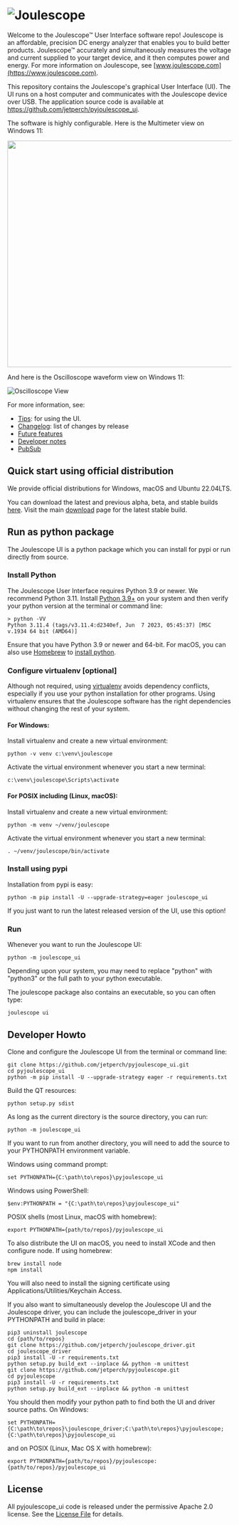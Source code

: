 
# ![Joulescope](https://download.joulescope.com/press/joulescope_logo-PNG-Transparent-Exact-Small.png "Joulescope Logo")


Welcome to the Joulescope™ User Interface software repo!
Joulescope is an affordable, precision DC energy
analyzer that enables you to build better products.
Joulescope™ accurately and simultaneously measures the voltage and current
supplied to your target device, and it then computes power and energy.
For more information on Joulescope, see
[www.joulescope.com](https://www.joulescope.com).

This repository contains the Joulescope's graphical User Interface (UI).
The UI runs on a host computer and communicates with the Joulescope device
over USB.  The application source code is available at
https://github.com/jetperch/pyjoulescope_ui.  

The software is highly configurable.  Here is the Multimeter view on Windows 11:

<img src="docs/multimeter.png" width="509" />

And here is the Oscilloscope waveform view on Windows 11:

![Oscilloscope View](docs/oscilloscope.png)

For more information, see:

* [Tips](docs/tips.md): for using the UI.
* [Changelog](CHANGELOG.md): list of changes by release
* [Future features](docs/features_future.md)
* [Developer notes](docs/dev.md)
* [PubSub](docs/pubsub.md)


## Quick start using official distribution

We provide official distributions for Windows, macOS and Ubuntu 22.04LTS.

You can download the latest and previous alpha, beta, and stable builds
[here](https://download.joulescope.com/joulescope_install/index_v2.html).
Visit the main [download](https://www.joulescope.com/download) 
page for the latest stable build.


## Run as python package

The Joulescope UI is a python package which you can install for pypi or
run directly from source.


### Install Python

The Joulescope User Interface requires Python 3.9 or newer.
We recommend Python 3.11.
Install [Python 3.9+](https://www.python.org/) on your system and then verify
your python version at the terminal or command line:

    > python -VV
    Python 3.11.4 (tags/v3.11.4:d2340ef, Jun  7 2023, 05:45:37) [MSC v.1934 64 bit (AMD64)]

Ensure that you have Python 3.9 or newer and 64-bit.
For macOS, you can also use
[Homebrew](https://docs.brew.sh/Installation)
to [install python](https://docs.brew.sh/Homebrew-and-Python).


### Configure virtualenv [optional]

Although not required, using
[virtualenv](https://virtualenv.pypa.io/en/latest/)
avoids dependency conflicts, especially if you use your python installation for
other programs.  Using virtualenv ensures that
the Joulescope software has the right dependencies without changing the rest
of your system.


#### For Windows:

Install virtualenv and create a new virtual environment:

    python -v venv c:\venv\joulescope

Activate the virtual environment whenever you start a new terminal:

    c:\venv\joulescope\Scripts\activate


#### For POSIX including (Linux, macOS):

Install virtualenv and create a new virtual environment:

    python -m venv ~/venv/joulescope

Activate the virtual environment whenever you start a new terminal:

    . ~/venv/joulescope/bin/activate


### Install using pypi

Installation from pypi is easy:

    python -m pip install -U --upgrade-strategy=eager joulescope_ui
    
If you just want to run the latest released version of the UI, use this option!

### Run

Whenever you want to run the Joulescope UI:

    python -m joulescope_ui

Depending upon your system, you may need to replace "python" 
with "python3" or the full path to your python executable.

The joulescope package also contains an executable, so you can often type:

    joulescope ui


## Developer Howto

Clone and configure the Joulescope UI from the terminal or command line:

    git clone https://github.com/jetperch/pyjoulescope_ui.git
    cd pyjoulescope_ui
    python -m pip install -U --upgrade-strategy eager -r requirements.txt

Build the QT resources:

    python setup.py sdist

As long as the current directory is the source directory, you can run:

    python -m joulescope_ui

If you want to run from another directory, you will need to add the source
to your PYTHONPATH environment variable.  

Windows using command prompt:

    set PYTHONPATH={C:\path\to\repos}\pyjoulescope_ui

Windows using PowerShell:

    $env:PYTHONPATH = "{C:\path\to\repos}\pyjoulescope_ui"

POSIX shells (most Linux, macOS with homebrew):

    export PYTHONPATH={path/to/repos}/pyjoulescope_ui

To also distribute the UI on macOS, you need to install XCode and then
configure node.  If using homebrew:

    brew install node
    npm install

You will also need to install the signing certificate using
Applications/Utilities/Keychain Access.

If you also want to simultaneously develop the Joulescope UI and the
Joulescope driver, you can include the joulescope_driver in 
your PYTHONPATH and build in place:

    pip3 uninstall joulescope
    cd {path/to/repos}
    git clone https://github.com/jetperch/joulescope_driver.git
    cd joulescope_driver
    pip3 install -U -r requirements.txt
    python setup.py build_ext --inplace && python -m unittest
    git clone https://github.com/jetperch/pyjoulescope.git
    cd pyjoulescope
    pip3 install -U -r requirements.txt    
    python setup.py build_ext --inplace && python -m unittest

You should then modify your python path to find both the UI and driver
source paths. On Windows:

    set PYTHONPATH={C:\path\to\repos}\joulescope_driver;C:\path\to\repos}\pyjoulescope;{C:\path\to\repos}\pyjoulescope_ui

and on POSIX (Linux, Mac OS X with homebrew):

    export PYTHONPATH={path/to/repos}/pyjoulescope:{path/to/repos}/pyjoulescope_ui


## License

All pyjoulescope_ui code is released under the permissive Apache 2.0 license.
See the [License File](LICENSE.txt) for details.
